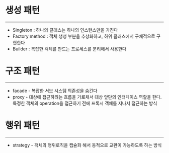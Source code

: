 # 생성 패턴

---

- Singleton : 하나의 클래스는 하나의 인스턴스만을 가진다
- Factory method : 객체 생성 부분을 추상화하고, 하위 클래스에서 구체적으로 구현한다
- Builder : 복잡한 객체를 만드는 프로세스를 분리해서 사용한다

# 구조 패턴

---

- facade - 복잡한 서브 시스템 의존성을 숨긴다
- proxy - 대상에 접근하려는 흐름을 가로채서 대상 앞단의 인터페이스 역할을 한다. 특정한 객체의 operation을 접근하기 전에 프록시 객체를 지나서 접근하는 방식

# 행위 패턴

---

- strategy - 객체의 행위로직을 캡슐화 해서 동적으로 교환이 가능하도록 하는 방식
